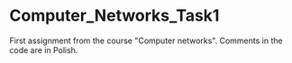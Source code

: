 # Computer_Networks_Task1
First assignment from the course "Computer networks". Comments in the code are in Polish. 
